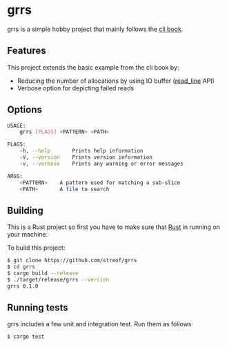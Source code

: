 # grrs

grrs is a simple hobby project that mainly follows the [cli book](https://rust-cli.github.io/book/).

## Features

This project extends the basic example from the cli book by:

- Reducing the number of allocations by using IO buffer ([read_line](https://doc.rust-lang.org/std/io/trait.BufRead.html#method.read_line) API)
- Verbose option for depicting failed reads

## Options 

```bash
USAGE:
    grrs [FLAGS] <PATTERN> <PATH>

FLAGS:
    -h, --help       Prints help information
    -V, --version    Prints version information
    -v, --verbose    Prints any warning or error messages

ARGS:
    <PATTERN>    A pattern used for matching a sub-slice
    <PATH>       A file to search
```

## Building

This is a Rust project so first you have to make sure that [Rust](https://www.rust-lang.org/) in running
on your machine.

To build this project:

```bash
$ git clone https://github.com/streof/grrs
$ cd grrs
$ cargo build --release
$ ./target/release/grrs --version
grrs 0.1.0
```

## Running tests

grrs includes a few unit and integration test. Run them as follows

```bash
$ cargo test
```